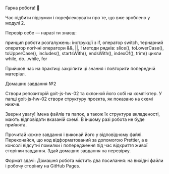Гарна робота! 💪

Час підбити підсумки і порефлексувати про те, що вже зроблено у модулі 2.

Перевір себе — наразі ти знаєш:

принцип роботи розгалужень: інструкції з if, оператор switch, тернарний оператор
логічні оператори &&, ||, ! методи рядків: slice(), toLowerCase(),
toUpperCase(), includes(), startsWith(), endsWith(), indexOf(), trim() цикли
while, do…while, for

Прийшов час на практиці закріпити ці знання і повторити попередній матеріал.

Домашнє завдання №2

Створи репозиторій goit-js-hw-02 та склонюй його собі на комп’ютер. У папці
goit-js-hw-02 створи структуру проєкта, як показано на схемі нижче.

Зверни увагу! Імена файлів та папок, а також їх структура вкладеності, мають
відповідати вказаній схемі. В іншому разі робота не буде прийнята.

Прочитай кожне завдання і виконай його у відповідному файлі. Переконайся, що код
відформатований за допомогою Prettier, а в консолі відсутні помилки і
попередження під час відкриття живої сторінки завдання. Здай домашнє завдання на
перевірку.

Формат здачі: Домашня робота містить два посилання: на вихідні файли і робочу
сторінку на GitHub Pages.
